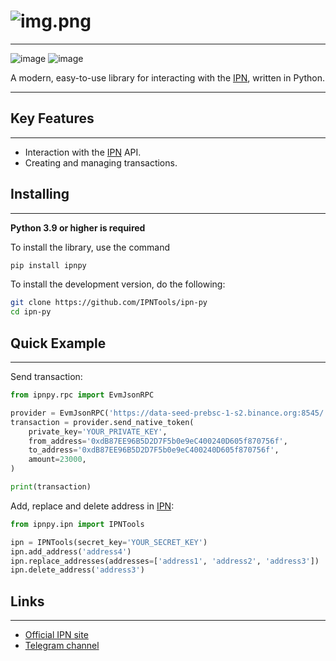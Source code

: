 #  ![img.png](https://ipntest.alfaline.dev/img/log_in/header_logo.svg)
<hr/>

![image](https://img.shields.io/pypi/v/ipnpy.svg)
![image](https://img.shields.io/pypi/pyversions/ipnpy.svg)

A modern, easy-to-use library for interacting with the [IPN](https://ipn.tools/), written in Python.
<hr/>


## Key Features
<hr/>

- Interaction with the [IPN](https://ipn.tools/) API.
- Creating and managing transactions.

## Installing
<hr/>

**Python 3.9 or higher is required**


To install the library, use the command
```bash
pip install ipnpy
```

To install the development version, do the following:

```bash
git clone https://github.com/IPNTools/ipn-py
cd ipn-py
```

## Quick Example
<hr/>

Send transaction:
```python
from ipnpy.rpc import EvmJsonRPC

provider = EvmJsonRPC('https://data-seed-prebsc-1-s2.binance.org:8545/')
transaction = provider.send_native_token(
    private_key='YOUR_PRIVATE_KEY',
    from_address='0xdB87EE96B5D2D7F5b0e9eC400240D605f870756f',
    to_address='0xdB87EE96B5D2D7F5b0e9eC400240D605f870756f',
    amount=23000,
)

print(transaction)
```

Add, replace and delete address in [IPN](https://ipn.tools/):
```python
from ipnpy.ipn import IPNTools

ipn = IPNTools(secret_key='YOUR_SECRET_KEY')
ipn.add_address('address4')
ipn.replace_addresses(addresses=['address1', 'address2', 'address3'])
ipn.delete_address('address3')
```

## Links
<hr/>

- [Official IPN site](https://ipn.tools/)
- [Telegram channel](https://t.me/ipn_tools)